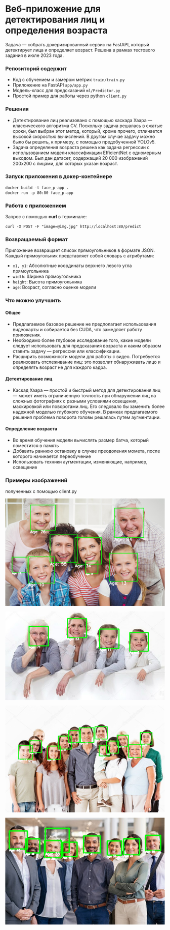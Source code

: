 # Веб-приложение для детектирования лиц и определения возраста




Задача — собрать докеризированный сервис на FastAPI, который детектирует
лица и определяет возраст. Решена в рамках тестового задания в июле 2023 года.

### Репозиторий содержит
- Код с обучением и замером метрик `train/train.py`
- Приложение на FastAPI `app/app.py`
- Модель-класс для предсказаний `ml/Predictor.py`
- Простой пример для работы через python `client.py`

### Решения

- Детектирование лиц реализовано с помощью каскада Хаара — классического алгоритма CV.
Поскольку задача решалась в сжатые сроки, был выбран этот метод, который, кроме прочего,
отличается высокой скоростью вычислений. В другом случае задачу можно было бы решить,
к примеру, с помощью предобученной YOLOv5.
- Задача определения возраста решена как задача регрессии с использованием модели
классификации EfficientNet с одномерным выходом. Был дан датасет,
содержащий 20 000 изображений 200х200 с лицами, для которых указан возраст.

### Запуск приложения в докер-контейнере
```
docker build -t face_p-app .
docker run -p 80:80 face_p-app
```

### Работа с приложением
Запрос с помощью **curl**  в терминале:
```
curl -X POST -F "image=@img.jpg" http://localhost:80/predict
```
### Возвращаемый формат

Приложение возвращает список прямоугольников в формате JSON.
Каждый прямоугольник представляет собой словарь с атрибутами:
- `x1, y1`: Абсолютные координаты верхнего левого угла прямоугольника
- `width`: Ширина прямоугольника
- `height`: Высота прямоугольника
- `age`: Возраст, согласно оценке модели


### Что можно улучшить
#### Общее
- Предлагаемое базовое решение не предполагает использования видеокарты и собирается без CUDA,
что замедляет работу приложения.
- Необходимо более глубокое исследование того, какие модели следует использовать для
предсказания возраста и каким образом ставить задачу — регрессии или классификации.
- Расширить возможности модели для работы с видео. Потребуется реализовать отслеживание лиц:
это позволит обнаруживать лицо и определять возраст не для каждого кадра.
#### Детектирование лиц
- Каскад Хаара — простой и быстрый метод для детектирования лиц —
может иметь ограниченную точность при обнаружении лиц на сложных фотографиях с разными условиями освещения,
маскировкой или поворотами лиц. Его следовало бы заменить более надежной моделью глубокого обучения.
В рамках предлагаемого решения проблема поворота головы решалась путем аугментации.
#### Определение возраста
- Во время обучения модели вычислять размер батча, который поместится в память
- Добавить раннюю остановку в случае преодоления момета, после которого начинается переобучение
- Использовать техники аугментации, изменяющие, например, освещение

### Примеры изображений
полученных с помощью client.py

![Пример 4](samples/img4-pred.jpeg)

![Пример 1](samples/img1-pred.jpg)

![Пример 3](samples/img3-pred.jpg)

![Пример 2](samples/img2-pred.jpg)